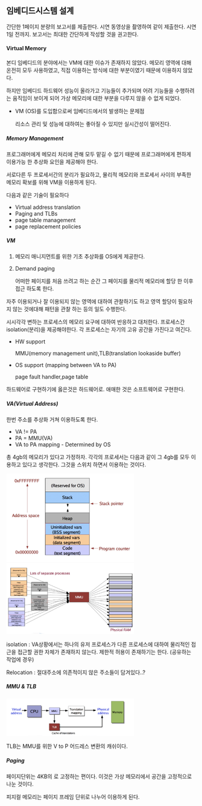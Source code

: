 ## 임베디드시스템 설계

간단한 1페이지 분량의 보고서를 제출한다. 시연 동영상을 촬영하여 같이 제출한다. 시연 1일 전까지. 보고서는 최대한 간단하게 작성할 것을 권고한다. 

#### Virtual Memory

본디 임베디드의 분야에서는 VM에 대한 이슈가 존재하지 않았다. 메모리 영역에 대해 온전히 모두 사용하였고, 직접 이용하는 방식에 대한 부분이였기 때문에 이용하지 않았다.

하지만 임베디드 하드웨어 성능이 올라가고 기능들이 추가되며 어려 기능들을 수행하려는 움직임이 보이게 되어 가상 메모리에 대한 부분을 다루지 않을 수 없게 되었다. 

- VM (OS)를 도입함으로써 임베디드에서의 발생하는 문제점

  리소스 관리 및 성능에 대하여는 좋아질 수 있지만 실시간성이 떨어진다. 

##### Memory Management

프로그래머에게 메모리 처리에 관해 모두 맡길 수 없기 때문에 프로그래머에게 편하게 이용가능 한 추상화 요인을 제공해야 한다. 

서로다른 두 프로세서간의 분리가 필요하고, 물리적 메모리와 프로세서 사이의 부족한 메모리 확보를 위해 VM을 이용하게 된다.

다음과 같은 기술이 필요하다

- Virtual address translation
- Paging and TLBs
- page table management
- page replacement policies

##### VM

1. 메모리 매니지먼트를 위한 기초 추상화를 OS에게 제공한다. 

2. Demand paging

   어떠한 페이지를 처음 쓰려고 하는 순간 그 페이지를 물리적 메모리에 할당 한 이후 접근 하도록 한다. 

자주 이용되거나 잘 이용되지 않는 영역에 대하여 관찰하기도 하고 영역 할당이 필요하지 않는 것에대해 패턴을 관찰 하는 등의 일도 수행한다.

시시각각 변하는 프로세스의 메모리 요구에 대하여 반응하고 대처한다. 프로세스간 isolation(분리)을 제공해야한다. 각 프로세스는 자기의 고유 공간을 가진다고 여긴다. 

- HW support

  MMU(memory management unit),TLB(translation lookaside buffer)

- OS support (mapping between VA to PA)

  page fault handler,page table

하드웨어로 구현하기에 옳은것은 하드웨어로. 애매한 것은 소프트웨어로 구현한다.

##### VA(Virtual Address)

한번 주소를 추상화 거쳐 이용하도록 한다. 

- VA != PA
- PA = MMU(VA)
- VA to PA mapping - Determined by OS

총 4gb의 메모리가 있다고 가정하자. 각각의 프로세서는 다음과 같이 그 4gb를 모두 이용하고 있다고 생각한다. 그것을 스위치 하면서 이용하는 것이다.

<img src="image/image-20191125155904513.png" alt="image-20191125155904513" style="zoom:33%;" />

<img src="image/image-20191125160513492.png" alt="image-20191125160513492" style="zoom:33%;" />

isolation : VA상황에서는 하나의 유저 프로세스가 다른 프로세스에 대하여 물리적인 접근을 접근할 권한 자체가 존재하지 않는다. 제한적 허용이 존재하기는 한다. (공유하는 작업에 경우)  

Relocation : 절대주소에 의존적이지 않은 주소들이 담겨있다..?

##### MMU & TLB

<img src="image/image-20191125160951151.png" alt="image-20191125160951151" style="zoom:33%;" />

TLB는 MMU를 위한 V to P 어드레스 변환의 캐쉬이다. 

##### Paging

페이지단위는 4KB의 로 고정하는 편이다. 이것은 가상 메모리에서 공간을 고정적으로 나눈 것이다. 

피지컬 메모리는 페이지 프레임 단위로 나누어 이용하게 된다.